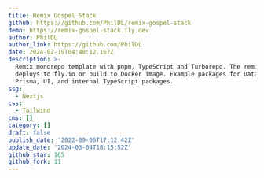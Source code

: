 ```yaml
---
title: Remix Gospel Stack
github: https://github.com/PhilDL/remix-gospel-stack
demo: https://remix-gospel-stack.fly.dev
author: PhilDL
author_link: https://github.com/PhilDL
date: 2024-02-19T04:48:12.167Z
description: >-
  Remix monorepo template with pnpm, TypeScript and Turborepo. The remix app
  deploys to fly.io or build to Docker image. Example packages for Database with
  Prisma, UI, and internal TypeScript packages.
ssg:
  - Nextjs
css:
  - Tailwind
cms: []
category: []
draft: false
publish_date: '2022-09-06T17:12:42Z'
update_date: '2024-03-04T18:15:52Z'
github_star: 165
github_fork: 11
---
```

